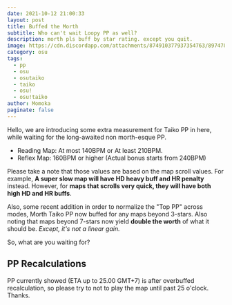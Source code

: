 ```yaml
---
date: 2021-10-12 21:00:33
layout: post
title: Buffed the Morth
subtitle: Who can't wait Loopy PP as well?
description: morth pls buff by star rating. except you quit.
image: https://cdn.discordapp.com/attachments/874910377937354763/897478740517458000/unknown.png
category: osu
tags:
  - pp
  - osu
  - osutaiko
  - taiko
  - osu!
  - osu!taiko
author: Momoka
paginate: false
---
```

Hello, we are introducing some extra measurement for Taiko PP in here, while waiting for the long-awaited non morth-esque PP.

* Reading Map: At most 140BPM or At least 210BPM.
* Reflex Map: 160BPM or higher (Actual bonus starts from 240BPM)

Please take a note that those values are based on the map scroll values. For example, **__A super slow map__ will have HD heavy buff and HR penalty** instead. However, for **__maps that scrolls very quick__, they will have both high HD and HR buffs**.

Also, some recent addition in order to normalize the "Top PP" across modes, Morth Taiko PP now buffed for any maps beyond 3-stars. Also noting that maps beyond 7-stars now yield **double the worth** of what it should be. *Except, it's not a linear gain.*

So, what are you waiting for?

## PP Recalculations

PP currently showed (ETA up to 25.00 GMT+7) is after overbuffed recalculation, so please try to not to play the map until past 25 o'clock. Thanks.